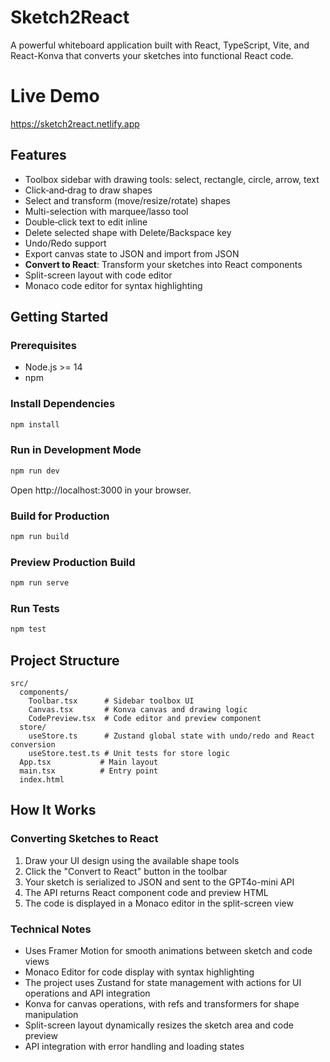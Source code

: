 # Sketch2React

A powerful whiteboard application built with React, TypeScript, Vite, and React-Konva that converts your sketches into functional React code.

# Live Demo

https://sketch2react.netlify.app

## Features

- Toolbox sidebar with drawing tools: select, rectangle, circle, arrow, text
- Click‑and‑drag to draw shapes
- Select and transform (move/resize/rotate) shapes
- Multi-selection with marquee/lasso tool
- Double‑click text to edit inline
- Delete selected shape with Delete/Backspace key
- Undo/Redo support
- Export canvas state to JSON and import from JSON
- **Convert to React**: Transform your sketches into React components
- Split-screen layout with code editor
- Monaco code editor for syntax highlighting

## Getting Started

### Prerequisites

- Node.js >= 14
- npm

### Install Dependencies

```bash
npm install
```

### Run in Development Mode

```bash
npm run dev
```

Open http://localhost:3000 in your browser.

### Build for Production

```bash
npm run build
```

### Preview Production Build

```bash
npm run serve
```

### Run Tests

```bash
npm test
```

## Project Structure

```
src/
  components/
    Toolbar.tsx      # Sidebar toolbox UI
    Canvas.tsx       # Konva canvas and drawing logic
    CodePreview.tsx  # Code editor and preview component
  store/
    useStore.ts      # Zustand global state with undo/redo and React conversion
    useStore.test.ts # Unit tests for store logic
  App.tsx           # Main layout
  main.tsx          # Entry point
  index.html
```

## How It Works

### Converting Sketches to React

1. Draw your UI design using the available shape tools
2. Click the "Convert to React" button in the toolbar
3. Your sketch is serialized to JSON and sent to the GPT4o-mini API
4. The API returns React component code and preview HTML
5. The code is displayed in a Monaco editor in the split-screen view

### Technical Notes

- Uses Framer Motion for smooth animations between sketch and code views
- Monaco Editor for code display with syntax highlighting
- The project uses Zustand for state management with actions for UI operations and API integration
- Konva for canvas operations, with refs and transformers for shape manipulation
- Split-screen layout dynamically resizes the sketch area and code preview
- API integration with error handling and loading states
